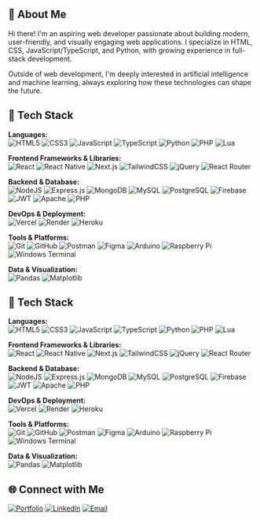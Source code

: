## 💫 About Me

Hi there! I'm an aspiring web developer passionate about building modern, user-friendly, and visually engaging web applications. I specialize in HTML, CSS, JavaScript/TypeScript, and Python, with growing experience in full-stack development.

Outside of web development, I'm deeply interested in artificial intelligence and machine learning, always exploring how these technologies can shape the future.

## 🧰 Tech Stack

**Languages:**  
![HTML5](...) ![CSS3](...) ![JavaScript](...) ![TypeScript](...) ![Python](...) ![PHP](...) ![Lua](...)

**Frontend Frameworks & Libraries:**  
![React](...) ![React Native](...) ![Next.js](...) ![TailwindCSS](...) ![jQuery](...) ![React Router](...)

**Backend & Database:**  
![NodeJS](...) ![Express.js](...) ![MongoDB](...) ![MySQL](...) ![PostgreSQL](...) ![Firebase](...) ![JWT](...) ![Apache](...) ![PHP](...)

**DevOps & Deployment:**  
![Vercel](...) ![Render](...) ![Heroku](...)

**Tools & Platforms:**  
![Git](...) ![GitHub](...) ![Postman](...) ![Figma](...) ![Arduino](...) ![Raspberry Pi](...) ![Windows Terminal](...)

**Data & Visualization:**  
![Pandas](...) ![Matplotlib](...)

## 🧰 Tech Stack

**Languages:**  
![HTML5](...) ![CSS3](...) ![JavaScript](...) ![TypeScript](...) ![Python](...) ![PHP](...) ![Lua](...)

**Frontend Frameworks & Libraries:**  
![React](...) ![React Native](...) ![Next.js](...) ![TailwindCSS](...) ![jQuery](...) ![React Router](...)

**Backend & Database:**  
![NodeJS](...) ![Express.js](...) ![MongoDB](...) ![MySQL](...) ![PostgreSQL](...) ![Firebase](...) ![JWT](...) ![Apache](...) ![PHP](...)

**DevOps & Deployment:**  
![Vercel](...) ![Render](...) ![Heroku](...)

**Tools & Platforms:**  
![Git](...) ![GitHub](...) ![Postman](...) ![Figma](...) ![Arduino](...) ![Raspberry Pi](...) ![Windows Terminal](...)

**Data & Visualization:**  
![Pandas](...) ![Matplotlib](...)

## 🌐 Connect with Me

[![Portfolio](https://img.shields.io/badge/Portfolio-%23000000.svg?style=flat&logo=firefox&logoColor=#FF7139)](https://your-portfolio-link.com)
[![LinkedIn](https://img.shields.io/badge/LinkedIn-%230077B5.svg?style=flat&logo=linkedin&logoColor=white)](https://www.linkedin.com/in/yourprofile)
[![Email](https://img.shields.io/badge/Email-D14836?style=flat&logo=gmail&logoColor=white)](mailto:your.email@example.com)

